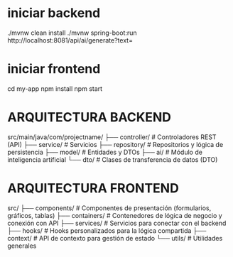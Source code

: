 # iniciar backend
./mvnw clean install
./mvnw spring-boot:run
http://localhost:8081/api/ai/generate?text=
# iniciar frontend
cd my-app
npm install
npm start

# ARQUITECTURA BACKEND
src/main/java/com/projectname/
├── controller/            # Controladores REST (API)
├── service/               # Servicios
├── repository/            # Repositorios y lógica de persistencia
├── model/                 # Entidades y DTOs
├── ai/                    # Módulo de inteligencia artificial
└── dto/                   # Clases de transferencia de datos (DTO)

# ARQUITECTURA FRONTEND
src/
├── components/            # Componentes de presentación (formularios, gráficos, tablas)
├── containers/            # Contenedores de lógica de negocio y conexión con API
├── services/              # Servicios para conectar con el backend
├── hooks/                 # Hooks personalizados para la lógica compartida
├── context/               # API de contexto para gestión de estado
└── utils/                 # Utilidades generales
